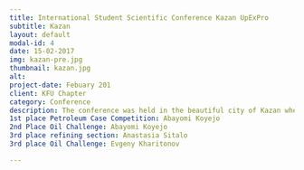 ```yaml
---
title: International Student Scientific Conference Kazan UpExPro
subtitle: Kazan
layout: default
modal-id: 4
date: 15-02-2017
img: kazan-pre.jpg
thumbnail: kazan.jpg
alt: 
project-date: Febuary 201
client: KFU Chapter
category: Conference
description: The conference was held in the beautiful city of Kazan where student from all over Russia and oversea gathered. The program included a scientific paper contest, a case competition and petroleum game "Oil Challenge". Our students participated with the following results: 1st place Oil and Gas Field Development: Mohammed Al-yusufi
1st place Petroleum Case Competition: Abayomi Koyejo
2nd Place Oil Challenge: Abayomi Koyejo
3rd place refining section: Anastasia Sitalo
3rd place Oil Challenge: Evgeny Kharitonov

---
```

